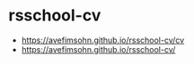 # rsschool-cv
- https://avefimsohn.github.io/rsschool-cv/cv
- https://avefimsohn.github.io/rsschool-cv/
